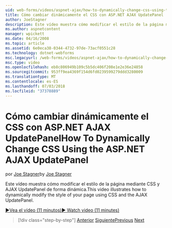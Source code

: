 ```yaml
---
uid: web-forms/videos/aspnet-ajax/how-to-dynamically-change-css-using-the-aspnet-ajax-updatepanel
title: Cómo cambiar dinámicamente el CSS con ASP.NET AJAX UpdatePanel | Microsoft Docs
author: JoeStagner
description: Este vídeo muestra cómo modificar el estilo de la página mediante CSS y AJAX UpdatePanel de forma dinámica.
ms.author: aspnetcontent
manager: wpickett
ms.date: 04/16/2008
ms.topic: article
ms.assetid: 6e0eca38-0344-4732-97de-73acf0551c28
ms.technology: dotnet-webforms
msc.legacyurl: /web-forms/videos/aspnet-ajax/how-to-dynamically-change-css-using-the-aspnet-ajax-updatepanel
msc.type: video
ms.openlocfilehash: eb8c806949b109c5b5dc406f208e1e2e36e24858
ms.sourcegitcommit: 953ff9ea4369f154d6fd0239599279ddd3280009
ms.translationtype: MT
ms.contentlocale: es-ES
ms.lasthandoff: 07/03/2018
ms.locfileid: "37378889"
---
```

<a name="how-to-dynamically-change-css-using-the-aspnet-ajax-updatepanel"></a><span data-ttu-id="012b1-103">Cómo cambiar dinámicamente el CSS con ASP.NET AJAX UpdatePanel</span><span class="sxs-lookup"><span data-stu-id="012b1-103">How To Dynamically Change CSS Using the ASP.NET AJAX UpdatePanel</span></span>
====================
<span data-ttu-id="012b1-104">por [Joe Stagner](https://github.com/JoeStagner)</span><span class="sxs-lookup"><span data-stu-id="012b1-104">by [Joe Stagner](https://github.com/JoeStagner)</span></span>

<span data-ttu-id="012b1-105">Este vídeo muestra cómo modificar el estilo de la página mediante CSS y AJAX UpdatePanel de forma dinámica.</span><span class="sxs-lookup"><span data-stu-id="012b1-105">This video illustrates how to dynamically modify the style of your page using CSS and the AJAX UpdatePanel.</span></span>

[<span data-ttu-id="012b1-106">&#9654;Vea el vídeo (11 minutos)</span><span class="sxs-lookup"><span data-stu-id="012b1-106">&#9654; Watch video (11 minutes)</span></span>](https://channel9.msdn.com/Blogs/ASP-NET-Site-Videos/how-to-dynamically-change-css-using-the-aspnet-ajax-updatepanel)

> [!div class="step-by-step"]
> <span data-ttu-id="012b1-107">[Anterior](basic-aspnet-authentication-in-an-ajax-enabled-application.md)
> [Siguiente](how-to-dynamically-add-controls-to-a-web-page.md)</span><span class="sxs-lookup"><span data-stu-id="012b1-107">[Previous](basic-aspnet-authentication-in-an-ajax-enabled-application.md)
[Next](how-to-dynamically-add-controls-to-a-web-page.md)</span></span>
